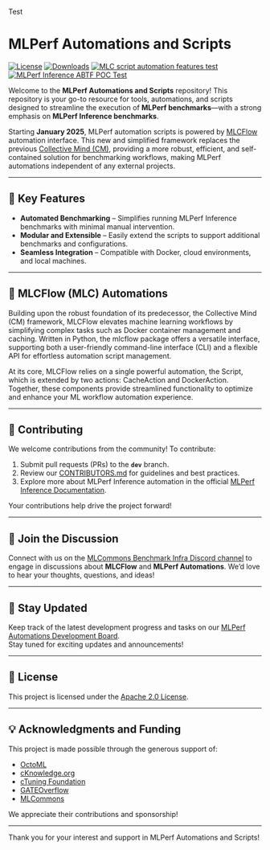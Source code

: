 Test

# MLPerf Automations and Scripts

[![License](https://img.shields.io/badge/License-Apache%202.0-green)](LICENSE.md)
[![Downloads](https://static.pepy.tech/badge/mlcflow)](https://pepy.tech/project/mlcflow)
[![MLC script automation features test](https://github.com/mlcommons/mlperf-automations/actions/workflows/test-mlc-script-features.yml/badge.svg?cache-bust=1)](https://github.com/mlcommons/mlperf-automations/actions/workflows/test-mlc-script-features.yml)
[![MLPerf Inference ABTF POC Test](https://github.com/mlcommons/mlperf-automations/actions/workflows/test-mlperf-inference-abtf-poc.yml/badge.svg)](https://github.com/mlcommons/mlperf-automations/actions/workflows/test-mlperf-inference-abtf-poc.yml)


Welcome to the **MLPerf Automations and Scripts** repository! This repository is your go-to resource for tools, automations, and scripts designed to streamline the execution of **MLPerf benchmarks**—with a strong emphasis on **MLPerf Inference benchmarks**.

Starting **January 2025**, MLPerf automation scripts is powered by [MLCFlow](https://github.com/mlcommons/mlcflow) automation interface. This new and simplified framework replaces the previous [Collective Mind (CM)](https://github.com/mlcommons/ck/tree/master/cm), providing a more robust, efficient, and self-contained solution for benchmarking workflows, making MLPerf automations independent of any external projects. 


---

## 🚀 Key Features
- **Automated Benchmarking** – Simplifies running MLPerf Inference benchmarks with minimal manual intervention.
- **Modular and Extensible** – Easily extend the scripts to support additional benchmarks and configurations.
- **Seamless Integration** – Compatible with Docker, cloud environments, and local machines.

---

## 🧰 MLCFlow (MLC) Automations

Building upon the robust foundation of its predecessor, the Collective Mind (CM) framework, MLCFlow elevates machine learning workflows by simplifying complex tasks such as Docker container management and caching. Written in Python, the mlcflow package offers a versatile interface, supporting both a user-friendly command-line interface (CLI) and a flexible API for effortless automation script management.

At its core, MLCFlow relies on a single powerful automation, the Script, which is extended by two actions: CacheAction and DockerAction. Together, these components provide streamlined functionality to optimize and enhance your ML workflow automation experience.

---

## 🤝 Contributing
We welcome contributions from the community! To contribute:
1. Submit pull requests (PRs) to the **`dev`** branch.
2. Review our [CONTRIBUTORS.md](here) for guidelines and best practices.
3. Explore more about MLPerf Inference automation in the official [MLPerf Inference Documentation](https://docs.mlcommons.org/inference/).

Your contributions help drive the project forward!


---

## 💬 Join the Discussion  
Connect with us on the [MLCommons Benchmark Infra Discord channel](https://discord.gg/T9rHVwQFNX) to engage in discussions about **MLCFlow** and **MLPerf Automations**. We’d love to hear your thoughts, questions, and ideas!  

---

## 📰 Stay Updated  
Keep track of the latest development progress and tasks on our [MLPerf Automations Development Board](https://github.com/orgs/mlcommons/projects/50/views/7?sliceBy%5Bvalue%5D=_noValue).  
Stay tuned for exciting updates and announcements!  

---

## 📄 License
This project is licensed under the [Apache 2.0 License](LICENSE.md).

---

## 💡 Acknowledgments and Funding
This project is made possible through the generous support of:
- [OctoML](https://octoml.ai)
- [cKnowledge.org](https://cKnowledge.org)
- [cTuning Foundation](https://cTuning.org)
- [GATEOverflow](https://gateoverflow.in)
- [MLCommons](https://mlcommons.org)

We appreciate their contributions and sponsorship!

---

Thank you for your interest and support in MLPerf Automations and Scripts!
